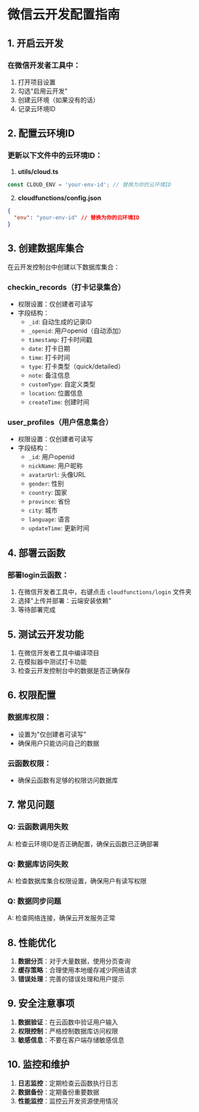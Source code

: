 # 微信云开发配置指南

## 1. 开启云开发

### 在微信开发者工具中：
1. 打开项目设置
2. 勾选"启用云开发"
3. 创建云环境（如果没有的话）
4. 记录云环境ID

## 2. 配置云环境ID

### 更新以下文件中的云环境ID：

1. **utils/cloud.ts**
```typescript
const CLOUD_ENV = 'your-env-id'; // 替换为你的云环境ID
```

2. **cloudfunctions/config.json**
```json
{
  "env": "your-env-id" // 替换为你的云环境ID
}
```

## 3. 创建数据库集合

在云开发控制台中创建以下数据库集合：

### checkin_records（打卡记录集合）
- 权限设置：仅创建者可读写
- 字段结构：
  - `_id`: 自动生成的记录ID
  - `_openid`: 用户openid（自动添加）
  - `timestamp`: 打卡时间戳
  - `date`: 打卡日期
  - `time`: 打卡时间
  - `type`: 打卡类型（quick/detailed）
  - `note`: 备注信息
  - `customType`: 自定义类型
  - `location`: 位置信息
  - `createTime`: 创建时间

### user_profiles（用户信息集合）
- 权限设置：仅创建者可读写
- 字段结构：
  - `_id`: 用户openid
  - `nickName`: 用户昵称
  - `avatarUrl`: 头像URL
  - `gender`: 性别
  - `country`: 国家
  - `province`: 省份
  - `city`: 城市
  - `language`: 语言
  - `updateTime`: 更新时间

## 4. 部署云函数

### 部署login云函数：
1. 在微信开发者工具中，右键点击 `cloudfunctions/login` 文件夹
2. 选择"上传并部署：云端安装依赖"
3. 等待部署完成

## 5. 测试云开发功能

1. 在微信开发者工具中编译项目
2. 在模拟器中测试打卡功能
3. 检查云开发控制台中的数据是否正确保存

## 6. 权限配置

### 数据库权限：
- 设置为"仅创建者可读写"
- 确保用户只能访问自己的数据

### 云函数权限：
- 确保云函数有足够的权限访问数据库

## 7. 常见问题

### Q: 云函数调用失败
A: 检查云环境ID是否正确配置，确保云函数已正确部署

### Q: 数据库访问失败
A: 检查数据库集合权限设置，确保用户有读写权限

### Q: 数据同步问题
A: 检查网络连接，确保云开发服务正常

## 8. 性能优化

1. **数据分页**：对于大量数据，使用分页查询
2. **缓存策略**：合理使用本地缓存减少网络请求
3. **错误处理**：完善的错误处理和用户提示

## 9. 安全注意事项

1. **数据验证**：在云函数中验证用户输入
2. **权限控制**：严格控制数据库访问权限
3. **敏感信息**：不要在客户端存储敏感信息

## 10. 监控和维护

1. **日志监控**：定期检查云函数执行日志
2. **数据备份**：定期备份重要数据
3. **性能监控**：监控云开发资源使用情况 